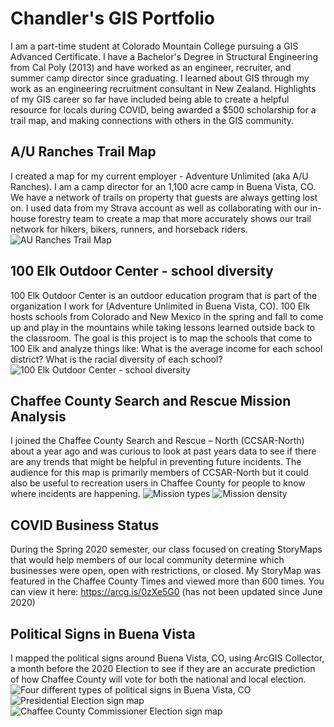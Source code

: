 # Chandler's GIS Portfolio
I am a part-time student at Colorado Mountain College pursuing a GIS Advanced Certificate. I have a Bachelor's Degree in Structural Engineering from Cal Poly (2013) and have worked as an engineer, recruiter, and summer camp director since graduating. I learned about GIS through my work as an engineering recruitment consultant in New Zealand. 
Highlights of my GIS career so far have included being able to create a helpful resource for locals during COVID, being awarded a $500 scholarship for a trail map, and making connections with others in the GIS community. 
## A/U Ranches Trail Map
I created a map for my current employer - Adventure Unlimited (aka A/U Ranches). I am a camp director for an 1,100 acre camp in Buena Vista, CO. We have a network of trails on property that guests are always getting lost on. I used data from my Strava account as well as collaborating with our in-house forestry team to create a map that more accurately shows our trail network for hikers, bikers, runners, and horseback riders. 
![AU Ranches Trail Map](AURanchesTrailMap.jpg)
## 100 Elk Outdoor Center - school diversity 
100 Elk Outdoor Center is an outdoor education program that is part of the organization I work for (Adventure Unlimited in Buena Vista, CO). 100 Elk hosts schools from Colorado and New Mexico in the spring and fall to come up and play in the mountains while taking lessons learned outside back to the classroom. The goal is this project is to map the schools that come to 100 Elk and analyze things like: What is the average income for each school district? What is the racial diversity of each school? 
![100 Elk Outdoor Center - school diversity](Project2_100Elk_Schools.jpg)
## Chaffee County Search and Rescue Mission Analysis
I joined the Chaffee County Search and Rescue – North (CCSAR-North) about a year ago and was curious to look at past years data to see if there are any trends that might be helpful in preventing future incidents. The audience for this map is primarily members of CCSAR-North but it could also be useful to recreation users in Chaffee County for people to know where incidents are happening. 
![Mission types](Project2_Main.jpg)
![Mission density](Project2_Density.jpg)
## COVID Business Status
During the Spring 2020 semester, our class focused on creating StoryMaps that would help members of our local community determine which businesses were open, open with restrictions, or closed. My StoryMap was featured in the Chaffee County Times and viewed more than 600 times. You can view it here: https://arcg.is/0zXe5G0 (has not been updated since June 2020)
## Political Signs in Buena Vista
I mapped the political signs around Buena Vista, CO, using ArcGIS Collector, a month before the 2020 Election to see if they are an accurate prediction of how Chaffee County will vote for both the national and local election. 
![Four different types of political signs in Buena Vista, CO](Project1-GIS131-Morehardt.jpg)
![Presidential Election sign map](Project1-GIS210-Morehardt-TrumpBiden.jpg)
![Chaffee County Commissioner Election sign map](Project1-GIS210-Morehardt-HannahBaker.jpg)
